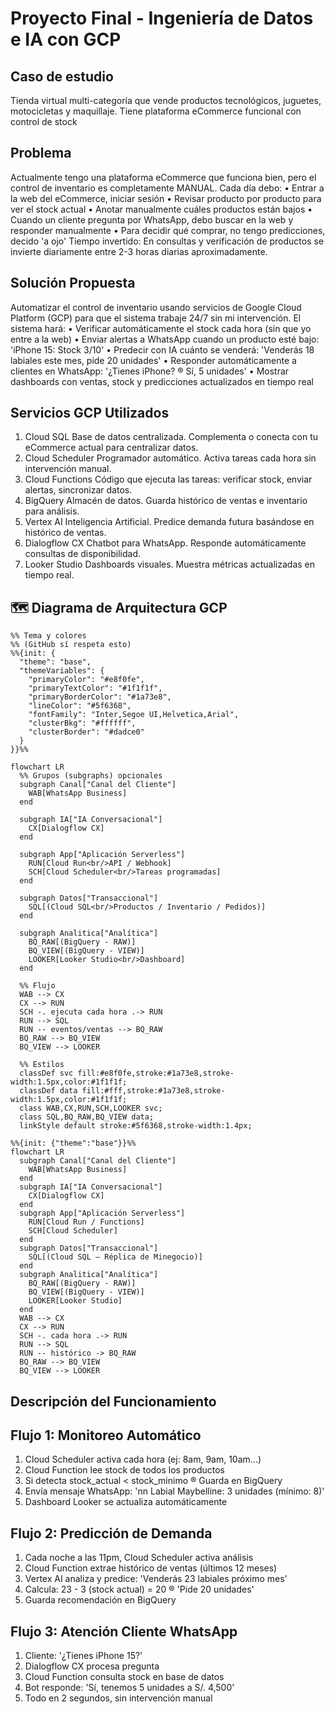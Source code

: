 # Proyecto Final - Ingeniería de Datos e IA con GCP

## **Caso de estudio**
Tienda virtual multi-categoría que vende productos tecnológicos, juguetes,
motocicletas y maquillaje. Tiene plataforma eCommerce funcional con control de stock

## **Problema**
Actualmente tengo una plataforma eCommerce que funciona bien, pero el control de
inventario es completamente MANUAL. Cada día debo:
• Entrar a la web del eCommerce, iniciar sesión
• Revisar producto por producto para ver el stock actual
• Anotar manualmente cuáles productos están bajos
• Cuando un cliente pregunta por WhatsApp, debo buscar en la web y responder manualmente
• Para decidir qué comprar, no tengo predicciones, decido 'a ojo'
Tiempo invertido: En consultas y verificación de productos se invierte diariamente entre 2-3
horas diarias aproximadamente.

## **Solución Propuesta**
Automatizar el control de inventario usando servicios de Google Cloud Platform (GCP)
para que el sistema trabaje 24/7 sin mi intervención. El sistema hará:
• Verificar automáticamente el stock cada hora (sin que yo entre a la web)
• Enviar alertas a WhatsApp cuando un producto esté bajo: 'iPhone 15: Stock 3/10'
• Predecir con IA cuánto se venderá: 'Venderás 18 labiales este mes, pide 20 unidades'
• Responder automáticamente a clientes en WhatsApp: '¿Tienes iPhone? ® Sí, 5 unidades'
• Mostrar dashboards con ventas, stock y predicciones actualizados en tiempo real

## **Servicios GCP Utilizados**
1. Cloud SQL
Base de datos centralizada. Complementa o conecta con tu eCommerce actual para centralizar datos.
2. Cloud Scheduler
Programador automático. Activa tareas cada hora sin intervención manual.
3. Cloud Functions
Código que ejecuta las tareas: verificar stock, enviar alertas, sincronizar datos.
4. BigQuery
Almacén de datos. Guarda histórico de ventas e inventario para análisis.
5. Vertex AI
Inteligencia Artificial. Predice demanda futura basándose en histórico de ventas.
6. Dialogflow CX
Chatbot para WhatsApp. Responde automáticamente consultas de disponibilidad.
7. Looker Studio
Dashboards visuales. Muestra métricas actualizadas en tiempo real.


## 🗺️ Diagrama de Arquitectura GCP

```mermaid
%% Tema y colores
%% (GitHub sí respeta esto)
%%{init: {
  "theme": "base",
  "themeVariables": {
    "primaryColor": "#e8f0fe",
    "primaryTextColor": "#1f1f1f",
    "primaryBorderColor": "#1a73e8",
    "lineColor": "#5f6368",
    "fontFamily": "Inter,Segoe UI,Helvetica,Arial",
    "clusterBkg": "#ffffff",
    "clusterBorder": "#dadce0"
  }
}}%%

flowchart LR
  %% Grupos (subgraphs) opcionales
  subgraph Canal["Canal del Cliente"]
    WAB[WhatsApp Business]
  end

  subgraph IA["IA Conversacional"]
    CX[Dialogflow CX]
  end

  subgraph App["Aplicación Serverless"]
    RUN[Cloud Run<br/>API / Webhook]
    SCH[Cloud Scheduler<br/>Tareas programadas]
  end

  subgraph Datos["Transaccional"]
    SQL[(Cloud SQL<br/>Productos / Inventario / Pedidos)]
  end

  subgraph Analitica["Analítica"]
    BQ_RAW[(BigQuery - RAW)]
    BQ_VIEW[(BigQuery - VIEW)]
    LOOKER[Looker Studio<br/>Dashboard]
  end

  %% Flujo
  WAB --> CX
  CX --> RUN
  SCH -. ejecuta cada hora .-> RUN
  RUN --> SQL
  RUN -- eventos/ventas --> BQ_RAW
  BQ_RAW --> BQ_VIEW
  BQ_VIEW --> LOOKER

  %% Estilos
  classDef svc fill:#e8f0fe,stroke:#1a73e8,stroke-width:1.5px,color:#1f1f1f;
  classDef data fill:#fff,stroke:#1a73e8,stroke-width:1.5px,color:#1f1f1f;
  class WAB,CX,RUN,SCH,LOOKER svc;
  class SQL,BQ_RAW,BQ_VIEW data;
  linkStyle default stroke:#5f6368,stroke-width:1.4px;
```

```mermaid
%%{init: {"theme":"base"}}%%
flowchart LR
  subgraph Canal["Canal del Cliente"]
    WAB[WhatsApp Business]
  end
  subgraph IA["IA Conversacional"]
    CX[Dialogflow CX]
  end
  subgraph App["Aplicación Serverless"]
    RUN[Cloud Run / Functions]
    SCH[Cloud Scheduler]
  end
  subgraph Datos["Transaccional"]
    SQL[(Cloud SQL — Réplica de Minegocio)]
  end
  subgraph Analitica["Analítica"]
    BQ_RAW[(BigQuery - RAW)]
    BQ_VIEW[(BigQuery - VIEW)]
    LOOKER[Looker Studio]
  end
  WAB --> CX
  CX --> RUN
  SCH -. cada hora .-> RUN
  RUN --> SQL
  RUN -- histórico -> BQ_RAW
  BQ_RAW --> BQ_VIEW
  BQ_VIEW --> LOOKER
```
## **Descripción del Funcionamiento**
## **Flujo 1: Monitoreo Automático**
  1. Cloud Scheduler activa cada hora (ej: 8am, 9am, 10am...)
  2. Cloud Function lee stock de todos los productos
  3. Si detecta stock_actual < stock_minimo ® Guarda en BigQuery
  4. Envía mensaje WhatsApp: 'nn Labial Maybelline: 3 unidades (mínimo: 8)'
  5. Dashboard Looker se actualiza automáticamente
## **Flujo 2: Predicción de Demanda**
  1. Cada noche a las 11pm, Cloud Scheduler activa análisis
  2. Cloud Function extrae histórico de ventas (últimos 12 meses)
  3. Vertex AI analiza y predice: 'Venderás 23 labiales próximo mes'
  4. Calcula: 23 - 3 (stock actual) = 20 ® 'Pide 20 unidades'
  5. Guarda recomendación en BigQuery
## **Flujo 3: Atención Cliente WhatsApp**
  1. Cliente: '¿Tienes iPhone 15?'
  2. Dialogflow CX procesa pregunta
  3. Cloud Function consulta stock en base de datos
  4. Bot responde: 'Sí, tenemos 5 unidades a S/. 4,500'
  5. Todo en 2 segundos, sin intervención manual
